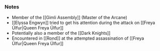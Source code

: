 ### Notes
- Member of the [[Gimli Assembly]] (Master of the Arcane)
- [[Elyssa Engwyn]] tried to get his attention during the attack on [[Freya Úlfur|Queen Freya Úlfur]]
- Potentially also a member of the [[Dark Knights]]
- Encountered in [[Rond]] at the attempted assassination of [[Freya Úlfur|Queen Freya Úlfur]]

